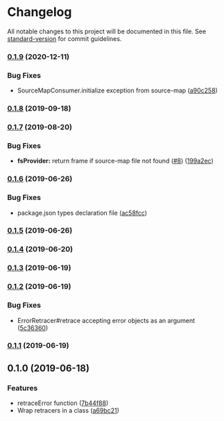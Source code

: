 # Changelog

All notable changes to this project will be documented in this file. See [standard-version](https://github.com/conventional-changelog/standard-version) for commit guidelines.

### [0.1.9](https://github.com/SponsorPay/stack-retrace/compare/v0.1.7...v0.1.9) (2020-12-11)


### Bug Fixes

* SourceMapConsumer.initialize exception from source-map ([a90c258](https://github.com/SponsorPay/stack-retrace/commit/a90c258))



### [0.1.8](https://github.com/SponsorPay/stack-retrace/compare/v0.1.7...v0.1.8) (2019-09-18)



### [0.1.7](https://github.com/SponsorPay/stack-retrace/compare/v0.1.6...v0.1.7) (2019-08-20)


### Bug Fixes

* **fsProvider:** return frame if source-map file not found ([#8](https://github.com/SponsorPay/stack-retrace/issues/8)) ([199a2ec](https://github.com/SponsorPay/stack-retrace/commit/199a2ec))



### [0.1.6](https://github.com/SponsorPay/stack-retrace/compare/v0.1.5...v0.1.6) (2019-06-26)


### Bug Fixes

* package.json types declaration file ([ac58fcc](https://github.com/SponsorPay/stack-retrace/commit/ac58fcc))



### [0.1.5](https://github.com/SponsorPay/stack-retrace/compare/v0.1.4...v0.1.5) (2019-06-26)



### [0.1.4](https://github.com/SponsorPay/stack-retrace/compare/v0.1.3...v0.1.4) (2019-06-20)



### [0.1.3](https://github.com/SponsorPay/stack-retrace/compare/v0.1.2...v0.1.3) (2019-06-19)



### [0.1.2](https://github.com/SponsorPay/stack-retrace/compare/v0.1.1...v0.1.2) (2019-06-19)


### Bug Fixes

* ErrorRetracer#retrace accepting error objects as an argument ([5c36360](https://github.com/SponsorPay/stack-retrace/commit/5c36360))



### [0.1.1](https://github.com/SponsorPay/stack-retrace/compare/v0.1.0...v0.1.1) (2019-06-19)



## 0.1.0 (2019-06-18)


### Features

* retraceError function ([7b44f88](https://github.com/SponsorPay/stack-retrace/commit/7b44f88))
* Wrap retracers in a class ([a69bc21](https://github.com/SponsorPay/stack-retrace/commit/a69bc21))
